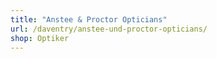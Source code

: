 ```yaml
---
title: "Anstee & Proctor Opticians"
url: /daventry/anstee-und-proctor-opticians/
shop: Optiker
---
```

